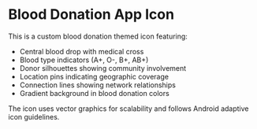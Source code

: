 # Blood Donation App Icon

This is a custom blood donation themed icon featuring:
- Central blood drop with medical cross
- Blood type indicators (A+, O-, B+, AB+)
- Donor silhouettes showing community involvement
- Location pins indicating geographic coverage
- Connection lines showing network relationships
- Gradient background in blood donation colors

The icon uses vector graphics for scalability and follows Android adaptive icon guidelines.
